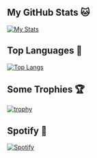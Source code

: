 ## My GitHub Stats 🐱
[![My Stats](https://github-readme-stats.vercel.app/api?username=MelidaZ&theme=react&show_icons=true&hide_border=true&title_color=2c98ff&icon_color=2c98ff&bg_color=0d1117)](#)

## Top Languages 🎲
[![Top Langs](https://github-readme-stats.vercel.app/api/top-langs/?username=MelidaZ&layout=compact&theme=react&show_icons=true&hide_border=true&title_color=2c98ff&icon_color=2c98ff&bg_color=0d1117)](#)

## Some Trophies 🏆
[![trophy](https://github-profile-trophy.vercel.app/?username=MelidaZ&theme=discord)](#)

## Spotify 🎵
[![Spotify](https://spotify-drmg65jrz.vercel.app/api/spotify)](https://open.spotify.com/user/31wgdtovulrsqngiukket6f5a55i?si=GouGXmFTQ2-2cEzP1z4AkA)
